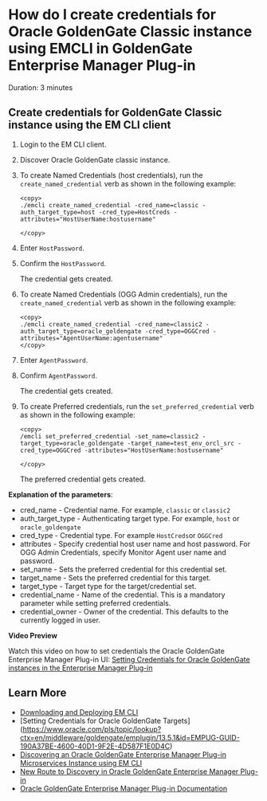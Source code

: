 # How do I create credentials for Oracle GoldenGate Classic instance using EMCLI in  GoldenGate Enterprise Manager Plug-in
Duration: 3 minutes


## Create credentials for GoldenGate Classic instance using the EM CLI client

1. Login to the EM CLI client.
2. Discover Oracle GoldenGate classic instance.
3. To create Named Credentials (host credentials), run the `create_named_credential` verb as shown in the following example:

    ```
    <copy>
    ./emcli create_named_credential -cred_name=classic -auth_target_type=host -cred_type=HostCreds -attributes="HostUserName:hostusername"

    </copy>
    ```  
4. Enter `HostPassword`.
5. Confirm the `HostPassword`.

    The credential gets created.
6. To create Named Credentials (OGG Admin credentials), run the `create_named_credential` verb as shown in the following example:

    ```  
    <copy>
    ./emcli create_named_credential -cred_name=classic2 -auth_target_type=oracle_goldengate -cred_type=OGGCred -attributes="AgentUserName:agentusername"
    </copy>
    ```   
7. Enter `AgentPassword`.
8. Confirm `AgentPassword`.

    The credential gets created.
9. To create Preferred credentials, run the `set_preferred_credential` verb as shown in the following example:

    ```
    <copy>
    /emcli set_preferred_credential -set_name=classic2 -target_type=oracle_goldengate -target_name=test_env_orcl_src -cred_type=OGGCred -attributes="HostUserName:hostusername"

    </copy>
    ```
    The preferred credential gets created.

**Explanation of the parameters**:

* cred_name - Credential name. For example, `classic` or `classic2`
* auth\_target\_type - Authenticating target type. For example, `host` or `oracle_goldengate`
* cred_type - Credential type. For example `HostCreds`or `OGGCred`
* attributes - Specify credential host user name and host password. For OGG Admin Credentials, specify Monitor Agent user name and password.
* set_name - Sets the preferred credential for this credential set.
* target_name - Sets the preferred credential for this target.
* target_type - Target type for the target/credential set.
* credential_name - Name of the credential. This is a mandatory parameter while setting preferred credentials.
* credential_owner - Owner of the credential. This defaults to the currently logged in user.

**Video Preview**

Watch this video on how to set credentials the Oracle GoldenGate Enterprise Manager Plug-in UI: [Setting Credentials for Oracle GoldenGate instances in the Enterprise Manager Plug-in](youtube:zFaX348_LiA)

## Learn More

* [Downloading and Deploying EM CLI ](https://docs.oracle.com/en/enterprise-manager/cloud-control/enterprise-manager-cloud-control/13.4/emcli/downloading-and-deploying-em-cli.html#GUID-5DD77C55-387D-43C3-9DC2-2245569A6AFF)
* [Setting Credentials for Oracle GoldenGate Targets] (https://www.oracle.com/pls/topic/lookup?ctx=en/middleware/goldengate/emplugin/13.5.1&id=EMPUG-GUID-190A37BE-4600-40D1-9F2E-4D587F1E0D4C)
* [Discovering an Oracle GoldenGate Enterprise Manager Plug-in Microservices Instance using EM CLI](https://docs.oracle.com/en/middleware/goldengate/emplugin/13.5.1/empug/discovering-oracle-goldengate-targets-ma-instance-emcli.html#GUID-57AA8120-69C2-4818-9021-91E5F8BFFB7C)
* [New Route to Discovery in Oracle GoldenGate Enterprise Manager Plug-in](https://blogs.oracle.com/dataintegration/post/new-route-to-discovery-in-oracle-goldengate-enterprise-manager-plug-in-134200)
* [Oracle GoldenGate Enterprise Manager Plug-in Documentation](https://docs.oracle.com/en/middleware/goldengate/emplugin/index.html)
